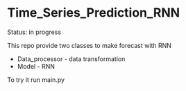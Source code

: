 # Time_Series_Prediction_RNN
Status: in progress  


This repo provide two classes to make forecast with RNN
* Data_processor - data transformation
* Model - RNN

To try it run main.py
